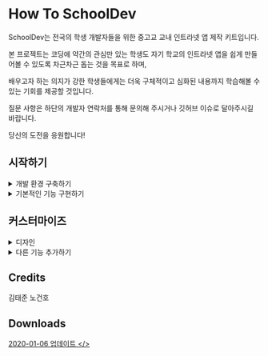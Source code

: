 # How To SchoolDev

SchoolDev는 전국의 학생 개발자들을 위한 중고교 교내 인트라넷 앱 제작 키트입니다. 

본 프로젝트는 코딩에 약간의 관심만 있는 학생도 자기 학교의 인트라넷 앱을 쉽게 만들어볼 수 있도록 차근차근 돕는 것을 목표로 하며, 

배우고자 하는 의지가 강한 학생들에게는 더욱 구체적이고 심화된 내용까지 학습해볼 수 있는 기회를 제공할 것입니다.

질문 사항은 하단의 개발자 연락처를 통해 문의해 주시거나 깃허브 이슈로 달아주시길 바랍니다.

당신의 도전을 응원합니다!

## 시작하기
<details><summary>개발 환경 구축하기</summary>
    <div>
        <p>
            <li><a href="_posts/2019-12-10-start-androidstudio.md"> 깃과 깃허브란?</a></li>
            <li><a href="_posts/2019-12-10-start-androidstudio.md"> 깃허브의 사용법</a></li>
    		<li><a href="_posts/2019-12-10-start-androidstudio.md"> Android Studio 설치</a></li>
    		<li><a href="_posts/2019-12-10-start-androidstudio.md"> Flutter 설치</a></li>
    		    <li><a href="gh-pages/start-2.md"> Flutter 플러그인 설치</a></li>
    		    <li><a href="gh-pages/start-2.md"> 첫 플러터 디폴트 앱 실행</a></li>
    		    <li><a href="gh-pages/start-2.md"> Flutter란 무엇이며, 왜 Flutter인가?</a></li>
    		<li><a href="gh-pages/start-3.md"> Firebase 프로젝트 생성</a></li>  
    		    <li><a href="gh-pages/start-3.md"> 백엔드와 프론트엔드란?</a></li>
    		    <li><a href="gh-pages/start-3.md"> 백엔드를 서비스로, Firebase</a></li>
    		<li><a href="gh-pages/start-3.md"> Flutter와 Firebase 연동</a></li> 
		</p>
    </div>
</details>
<details><summary>기본적인 기능 구현하기</summary>
    <div>
        <p>
            <li><a href="posting/login.html"> 로그인 구현</a></li>
            <li><a href="_posts/2019-12-10-start-androidstudio.md"> 이메일 인증 구현</a></li>
            <li><a href="_posts/2019-12-10-start-androidstudio.md"> 홈 화면 구현</a></li>
                <li><a href="_posts/2019-12-10-start-androidstudio.md"> 비동기와 동기란?</a></li>
            <li><a href="_posts/2019-12-10-start-androidstudio.md"> Floating Action Button이란?</a></li>
            <li><a href="_posts/2019-12-10-start-androidstudio.md"> 포스팅 구현</a></li>
                <li><a href="_posts/2019-12-10-start-androidstudio.md"> 읽고 쓰는 기능 구현</a></li>
                <li><a href="_posts/2019-12-10-start-androidstudio.md"> 타임스탬프 기능 구현</a></li>
                <li><a href="_posts/2019-12-10-start-androidstudio.md"> 댓글 작성 기능 구현</a></li>
            <li><a href="_posts/2019-12-10-start-androidstudio.md"> 급식 정보 제공 기능 구현</a></li>
                <li><a href="_posts/2019-12-10-start-androidstudio.md"> Node.js란?</a></li>
                <li><a href="_posts/2019-12-10-start-androidstudio.md"> 라이브러리란?</a></li>
                <li><a href="_posts/2019-12-10-start-androidstudio.md"> 급식 정보 파싱</a></li>
                <li><a href="_posts/2019-12-10-start-androidstudio.md"> 급식 정보 파싱</a></li>
            <li><a href="_posts/2019-12-10-start-androidstudio.md"> 프로필 구현</a></li>
            <li><a href="_posts/2019-12-10-start-androidstudio.md"> 커뮤니티 규정 구현</a></li>
	</p>
    </div>
</details>


## 커스터마이즈

<details><summary>디자인</summary>
<p>
    <li> <a href="gh-pages/start-1.md"> 학교 로고 넣기</a></li>
    <li> <a href="gh-pages/start-2.md"> Flutter플러그인 설치</a></li>
    <li> <a href="gh-pages/start-3.md"> Firebase 설정하기</a></li>    
</p>
</details>

<details><summary>다른 기능 추가하기</summary>
<p>
    <li> <a href="gh-pages/start-1.md"> Android Studio 설치</a></li>
    <li> <a href="gh-pages/start-2.md"> Flutter플러그인 설치</a></li>
    <li> <a href="gh-pages/start-3.md"> Firebase 설정하기</a></li>    
</p>
</details>

## Credits

김태준 노건호

## Downloads
<a href="https://drive.google.com/open?id=1pvIsjNqCKxFoKmcIgiEdj_bIiLy2O_1S"> 2020-01-06 업데이트 </>

